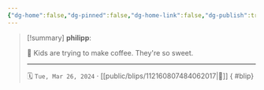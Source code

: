 ```yaml
---
{"dg-home":false,"dg-pinned":false,"dg-home-link":false,"dg-publish":true,"type":"blip","disabled rules":["yaml-title","yaml-title-alias","file-name-heading"],"title":"philipp on mastodon @ 2024-03-26","created-date":"2024-03-26T07:28:22","id":112160807484062020,"updated-date":"2025-05-02T08:50:43","dg-path":"blips/112160807484062017.md","permalink":"/blips/112160807484062017/","dgPassFrontmatter":true,"created":"2024-03-26T07:28:22","updated":"2025-05-02T08:50:43"}
---
```


> [!summary] **philipp**:
>
> 🍵 Kids are trying to make coffee. They're so sweet.
> - - -
>
> 🗓️ `Tue, Mar 26, 2024` · [[public/blips/112160807484062017\|🔗]]
{ #blip}

